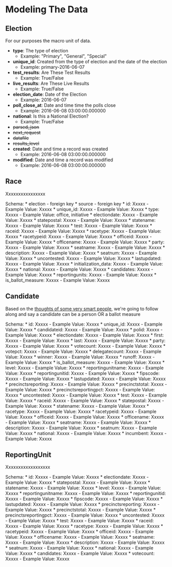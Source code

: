 Modeling The Data
=================

Election
---------

For our purposes the macro unit of data.

* **type**: The type of election
    - Example: "Primary", "General", "Special"
* **unique_id**: Created from the type of election and the date of the election
    - Example: primary-2016-06-07
* **test_results**: Are These Test Results
    - Example: True/False
* **live_results**: Are These Live Results
    - Example: True/False
* **election_date**: Date of the Election
    - Example: 2016-06-07
* **poll_close_at**: Date and time time the polls close
    - Example: 2016-06-08 03:00:00.000000
* **national**: Is this a National Election?
    - Example: True/False
* ~~parsed_json~~
* ~~next_request~~
* ~~datafile~~
* ~~results_level~~
* **created**: Date and time a record was created
    - Example: 2016-06-08 03:00:00.000000
* **modified**: Date and time a record was modified
    - Example: 2016-06-08 03:00:00.000000

Race
-----

Xxxxxxxxxxxxxxxx

Schema:
    * election - foreign key
    * source - foreign key
    * id: Xxxxx
        - Example Value: Xxxxx
    * unique_id: Xxxxx
        - Example Value: Xxxxx
    * type: Xxxxx
        - Example Value: office, initiative
    * electiondate: Xxxxx
        - Example Value: Xxxxx
    * statepostal: Xxxxx
        - Example Value: Xxxxx
    * statename: Xxxxx
        - Example Value: Xxxxx
    * test: Xxxxx
        - Example Value: Xxxxx
    * raceid: Xxxxx
        - Example Value: Xxxxx
    * racetype: Xxxxx
        - Example Value: Xxxxx
    * racetypeid: Xxxxx
        - Example Value: Xxxxx
    * officeid: Xxxxx
        - Example Value: Xxxxx
    * officename: Xxxxx
        - Example Value: Xxxxx
    * party: Xxxxx
        - Example Value: Xxxxx
    * seatname: Xxxxx
        - Example Value: Xxxxx
    * description: Xxxxx
        - Example Value: Xxxxx
    * seatnum: Xxxxx
        - Example Value: Xxxxx
    * uncontested: Xxxxx
        - Example Value: Xxxxx
    * lastupdated: Xxxxx
        - Example Value: Xxxxx
    * initialization_data: Xxxxx
        - Example Value: Xxxxx
    * national: Xxxxx
        - Example Value: Xxxxx
    * candidates: Xxxxx
        - Example Value: Xxxxx
    * reportingunits: Xxxxx
        - Example Value: Xxxxx
    * is_ballot_measure: Xxxxx
        - Example Value: Xxxxx

Candidate
---------

Based on the [thoughts of some very smart people](https://github.com/newsdev/elex/blob/master/elex/api/models.py#L272), we're going to follow along and say a candidate can be a person OR a ballot measure

Schema:
    * id: Xxxxx
        - Example Value: Xxxxx
    * unique_id: Xxxxx
        - Example Value: Xxxxx
    * candidateid: Xxxxx
        - Example Value: Xxxxx
    * polid: Xxxxx
        - Example Value: Xxxxx
    * electiondate: Xxxxx
        - Example Value: Xxxxx
    * first: Xxxxx
        - Example Value: Xxxxx
    * last: Xxxxx
        - Example Value: Xxxxx
    * party: Xxxxx
        - Example Value: Xxxxx
    * votecount: Xxxxx
        - Example Value: Xxxxx
    * votepct: Xxxxx
        - Example Value: Xxxxx
    * delegatecount: Xxxxx
        - Example Value: Xxxxx
    * winner: Xxxxx
        - Example Value: Xxxxx
    * runoff: Xxxxx
        - Example Value: Xxxxx
    * is_ballot_measure: Xxxxx
        - Example Value: Xxxxx
    * level: Xxxxx
        - Example Value: Xxxxx
    * reportingunitname: Xxxxx
        - Example Value: Xxxxx
    * reportingunitid: Xxxxx
        - Example Value: Xxxxx
    * fipscode: Xxxxx
        - Example Value: Xxxxx
    * lastupdated: Xxxxx
        - Example Value: Xxxxx
    * precinctsreporting: Xxxxx
        - Example Value: Xxxxx
    * precinctstotal: Xxxxx
        - Example Value: Xxxxx
    * precinctsreportingpct: Xxxxx
        - Example Value: Xxxxx
    * uncontested: Xxxxx
        - Example Value: Xxxxx
    * test: Xxxxx
        - Example Value: Xxxxx
    * raceid: Xxxxx
        - Example Value: Xxxxx
    * statepostal: Xxxxx
        - Example Value: Xxxxx
    * statename: Xxxxx
        - Example Value: Xxxxx
    * racetype: Xxxxx
        - Example Value: Xxxxx
    * racetypeid: Xxxxx
        - Example Value: Xxxxx
    * officeid: Xxxxx
        - Example Value: Xxxxx
    * officename: Xxxxx
        - Example Value: Xxxxx
    * seatname: Xxxxx
        - Example Value: Xxxxx
    * description: Xxxxx
        - Example Value: Xxxxx
    * seatnum: Xxxxx
        - Example Value: Xxxxx
    * national: Xxxxx
        - Example Value: Xxxxx
    * incumbent: Xxxxx
        - Example Value: Xxxxx

ReportingUnit
-------------

Xxxxxxxxxxxxxxxxxx

Schema:
    * id: Xxxxx
        - Example Value: Xxxxx
    * electiondate: Xxxxx
        - Example Value: Xxxxx
    * statepostal: Xxxxx
        - Example Value: Xxxxx
    * statename: Xxxxx
        - Example Value: Xxxxx
    * level: Xxxxx
        - Example Value: Xxxxx
    * reportingunitname: Xxxxx
        - Example Value: Xxxxx
    * reportingunitid: Xxxxx
        - Example Value: Xxxxx
    * fipscode: Xxxxx
        - Example Value: Xxxxx
    * lastupdated: Xxxxx
        - Example Value: Xxxxx
    * precinctsreporting: Xxxxx
        - Example Value: Xxxxx
    * precinctstotal: Xxxxx
        - Example Value: Xxxxx
    * precinctsreportingpct: Xxxxx
        - Example Value: Xxxxx
    * uncontested: Xxxxx
        - Example Value: Xxxxx
    * test: Xxxxx
        - Example Value: Xxxxx
    * raceid: Xxxxx
        - Example Value: Xxxxx
    * racetype: Xxxxx
        - Example Value: Xxxxx
    * racetypeid: Xxxxx
        - Example Value: Xxxxx
    * officeid: Xxxxx
        - Example Value: Xxxxx
    * officename: Xxxxx
        - Example Value: Xxxxx
    * seatname: Xxxxx
        - Example Value: Xxxxx
    * description: Xxxxx
        - Example Value: Xxxxx
    * seatnum: Xxxxx
        - Example Value: Xxxxx
    * national: Xxxxx
        - Example Value: Xxxxx
    * candidates: Xxxxx
        - Example Value: Xxxxx
    * votecount: Xxxxx
        - Example Value: Xxxxx
